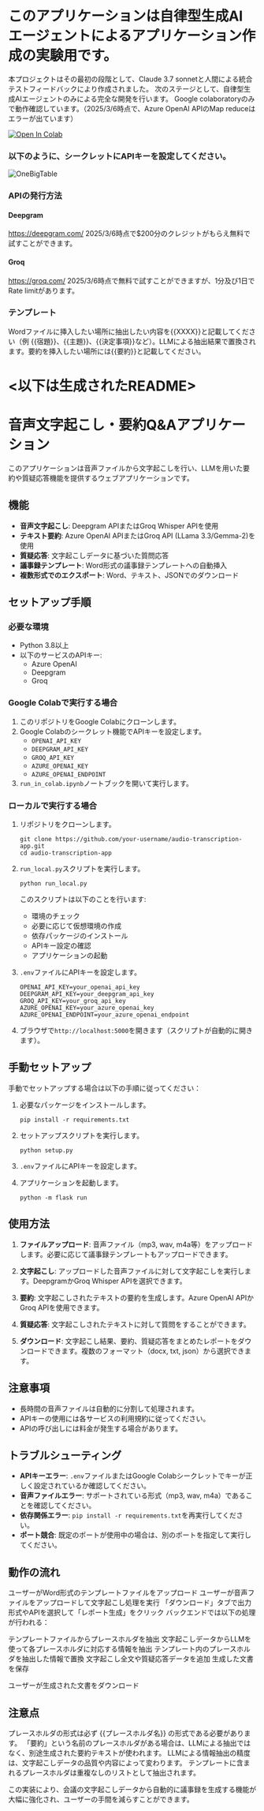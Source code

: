 # このアプリケーションは自律型生成AIエージェントによるアプリケーション作成の実験用です。
本プロジェクトはその最初の段階として、Claude 3.7 sonnetと人間による統合テストフィードバックにより作成されました。
次のステージとして、自律型生成AIエージェントのみによる完全な開発を行います。
Google colaboratoryのみで動作確認しています。（2025/3/6時点で、Azure OpenAI APIのMap reduceはエラーが出ています）


[![Open In Colab](https://colab.research.google.com/assets/colab-badge.svg)](https://colab.research.google.com/drive/1rawlZkhjdfo-YKKbBmxYYbm0EjfjMVRh?usp=sharing)

### 以下のように、シークレットにAPIキーを設定してください。
![OneBigTable](docs/secret_key_setting_colab.png)
### APIの発行方法
#### Deepgram
https://deepgram.com/
2025/3/6時点で$200分のクレジットがもらえ無料で試すことができます。

#### Groq
https://groq.com/
2025/3/6時点で無料で試すことができますが、1分及び1日でRate limitがあります。

### テンプレート
Wordファイルに挿入したい場所に抽出したい内容を{{XXXX}}と記載してください（例 {{宿題}}、{{主題}}、{{決定事項}}など）。LLMによる抽出結果で置換されます。要約を挿入したい場所には{{要約}}と記載してください。


# <以下は生成されたREADME>

# 音声文字起こし・要約Q&Aアプリケーション

このアプリケーションは音声ファイルから文字起こしを行い、LLMを用いた要約や質疑応答機能を提供するウェブアプリケーションです。

## 機能

- **音声文字起こし**: Deepgram APIまたはGroq Whisper APIを使用
- **テキスト要約**: Azure OpenAI APIまたはGroq API (LLama 3.3/Gemma-2)を使用
- **質疑応答**: 文字起こしデータに基づいた質問応答
- **議事録テンプレート**: Word形式の議事録テンプレートへの自動挿入
- **複数形式でのエクスポート**: Word、テキスト、JSONでのダウンロード

## セットアップ手順

### 必要な環境

- Python 3.8以上
- 以下のサービスのAPIキー:
  - Azure OpenAI
  - Deepgram
  - Groq

### Google Colabで実行する場合

1. このリポジトリをGoogle Colabにクローンします。
2. Google Colabのシークレット機能でAPIキーを設定します。
   - `OPENAI_API_KEY`
   - `DEEPGRAM_API_KEY`
   - `GROQ_API_KEY`
   - `AZURE_OPENAI_KEY`
   - `AZURE_OPENAI_ENDPOINT`
3. `run_in_colab.ipynb`ノートブックを開いて実行します。

### ローカルで実行する場合

1. リポジトリをクローンします。
   ```
   git clone https://github.com/your-username/audio-transcription-app.git
   cd audio-transcription-app
   ```

2. `run_local.py`スクリプトを実行します。
   ```
   python run_local.py
   ```
   
   このスクリプトは以下のことを行います:
   - 環境のチェック
   - 必要に応じて仮想環境の作成
   - 依存パッケージのインストール
   - APIキー設定の確認
   - アプリケーションの起動

3. `.env`ファイルにAPIキーを設定します。
   ```
   OPENAI_API_KEY=your_openai_api_key
   DEEPGRAM_API_KEY=your_deepgram_api_key
   GROQ_API_KEY=your_groq_api_key
   AZURE_OPENAI_KEY=your_azure_openai_key
   AZURE_OPENAI_ENDPOINT=your_azure_openai_endpoint
   ```

4. ブラウザで`http://localhost:5000`を開きます（スクリプトが自動的に開きます）。

## 手動セットアップ

手動でセットアップする場合は以下の手順に従ってください：

1. 必要なパッケージをインストールします。
   ```
   pip install -r requirements.txt
   ```

2. セットアップスクリプトを実行します。
   ```
   python setup.py
   ```

3. `.env`ファイルにAPIキーを設定します。

4. アプリケーションを起動します。
   ```
   python -m flask run
   ```

## 使用方法

1. **ファイルアップロード**: 音声ファイル（mp3, wav, m4a等）をアップロードします。必要に応じて議事録テンプレートもアップロードできます。

2. **文字起こし**: アップロードした音声ファイルに対して文字起こしを実行します。DeepgramかGroq Whisper APIを選択できます。

3. **要約**: 文字起こしされたテキストの要約を生成します。Azure OpenAI APIかGroq APIを使用できます。

4. **質疑応答**: 文字起こしされたテキストに対して質問をすることができます。

5. **ダウンロード**: 文字起こし結果、要約、質疑応答をまとめたレポートをダウンロードできます。複数のフォーマット（docx, txt, json）から選択できます。

## 注意事項

- 長時間の音声ファイルは自動的に分割して処理されます。
- APIキーの使用には各サービスの利用規約に従ってください。
- APIの呼び出しには料金が発生する場合があります。

## トラブルシューティング

- **APIキーエラー**: `.env`ファイルまたはGoogle Colabシークレットでキーが正しく設定されているか確認してください。
- **音声ファイルエラー**: サポートされている形式（mp3, wav, m4a）であることを確認してください。
- **依存関係エラー**: `pip install -r requirements.txt`を再実行してください。
- **ポート競合**: 既定のポートが使用中の場合は、別のポートを指定して実行してください。

## 動作の流れ

ユーザーがWord形式のテンプレートファイルをアップロード
ユーザーが音声ファイルをアップロードして文字起こし処理を実行
「ダウンロード」タブで出力形式やAPIを選択して「レポート生成」をクリック
バックエンドでは以下の処理が行われる：

テンプレートファイルからプレースホルダを抽出
文字起こしデータからLLMを使って各プレースホルダに対応する情報を抽出
テンプレート内のプレースホルダを抽出した情報で置換
文字起こし全文や質疑応答データを追加
生成した文書を保存


ユーザーが生成された文書をダウンロード

## 注意点

プレースホルダの形式は必ず {{プレースホルダ名}} の形式である必要があります。
「要約」という名前のプレースホルダがある場合は、LLMによる抽出ではなく、別途生成された要約テキストが使われます。
LLMによる情報抽出の精度は、文字起こしデータの品質や内容によって変わります。
テンプレートに含まれるプレースホルダは重複なしのリストとして抽出されます。

この実装により、会議の文字起こしデータから自動的に議事録を生成する機能が大幅に強化され、ユーザーの手間を減らすことができます。
